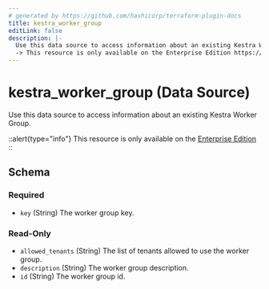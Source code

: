 ```yaml
---
# generated by https://github.com/hashicorp/terraform-plugin-docs
title: kestra_worker_group
editLink: false
description: |-
  Use this data source to access information about an existing Kestra Worker Group.
  -> This resource is only available on the Enterprise Edition https://kestra.io/enterprise
---
```


# kestra_worker_group (Data Source)

Use this data source to access information about an existing Kestra Worker Group.

::alert{type="info"}
This resource is only available on the [Enterprise Edition](https://kestra.io/enterprise)
::



<!-- schema generated by tfplugindocs -->
## Schema

### Required

- `key` (String) The worker group key.

### Read-Only

- `allowed_tenants` (String) The list of tenants allowed to use the worker group.
- `description` (String) The worker group description.
- `id` (String) The worker group id.
